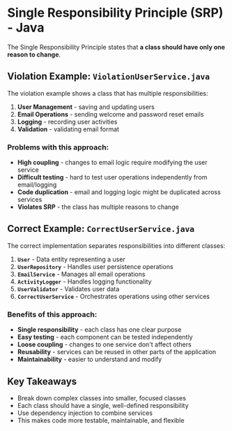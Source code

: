 # Single Responsibility Principle (SRP) - Java

The Single Responsibility Principle states that **a class should have only one reason to change**.

## Violation Example: `ViolationUserService.java`

The violation example shows a class that has multiple responsibilities:

1. **User Management** - saving and updating users
2. **Email Operations** - sending welcome and password reset emails  
3. **Logging** - recording user activities
4. **Validation** - validating email format

### Problems with this approach:
- **High coupling** - changes to email logic require modifying the user service
- **Difficult testing** - hard to test user operations independently from email/logging
- **Code duplication** - email and logging logic might be duplicated across services
- **Violates SRP** - the class has multiple reasons to change

## Correct Example: `CorrectUserService.java`

The correct implementation separates responsibilities into different classes:

1. **`User`** - Data entity representing a user
2. **`UserRepository`** - Handles user persistence operations
3. **`EmailService`** - Manages all email operations
4. **`ActivityLogger`** - Handles logging functionality
5. **`UserValidator`** - Validates user data
6. **`CorrectUserService`** - Orchestrates operations using other services

### Benefits of this approach:
- **Single responsibility** - each class has one clear purpose
- **Easy testing** - each component can be tested independently
- **Loose coupling** - changes to one service don't affect others
- **Reusability** - services can be reused in other parts of the application
- **Maintainability** - easier to understand and modify

## Key Takeaways

- Break down complex classes into smaller, focused classes
- Each class should have a single, well-defined responsibility
- Use dependency injection to combine services
- This makes code more testable, maintainable, and flexible